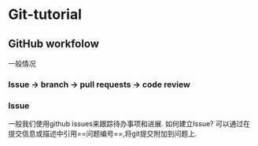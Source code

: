 # Git-tutorial
## GitHub workfolow
一般情况
### Issue -> branch -> pull requests -> code review 
### Issue
一般我们使用github issues来跟踪待办事项和进展. 
如何建立Issue?
可以通过在提交信息或描述中引用==问题编号==,将git提交附加到问题上.
